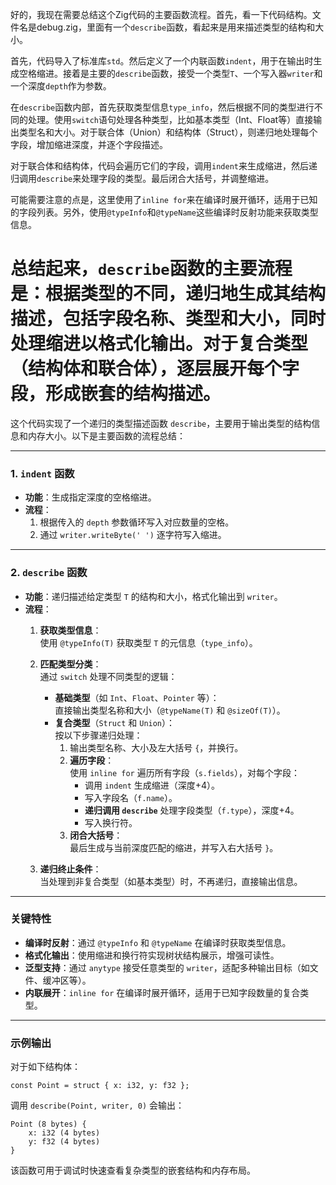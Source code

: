 好的，我现在需要总结这个Zig代码的主要函数流程。首先，看一下代码结构。文件名是debug.zig，里面有一个`describe`函数，看起来是用来描述类型的结构和大小。

首先，代码导入了标准库`std`。然后定义了一个内联函数`indent`，用于在输出时生成空格缩进。接着是主要的`describe`函数，接受一个类型`T`、一个写入器`writer`和一个深度`depth`作为参数。

在`describe`函数内部，首先获取类型信息`type_info`，然后根据不同的类型进行不同的处理。使用`switch`语句处理各种类型，比如基本类型（Int、Float等）直接输出类型名和大小。对于联合体（Union）和结构体（Struct），则递归地处理每个字段，增加缩进深度，并逐个字段描述。

对于联合体和结构体，代码会遍历它们的字段，调用`indent`来生成缩进，然后递归调用`describe`来处理字段的类型。最后闭合大括号，并调整缩进。

可能需要注意的点是，这里使用了`inline for`来在编译时展开循环，适用于已知的字段列表。另外，使用`@typeInfo`和`@typeName`这些编译时反射功能来获取类型信息。

总结起来，`describe`函数的主要流程是：根据类型的不同，递归地生成其结构描述，包括字段名称、类型和大小，同时处理缩进以格式化输出。对于复合类型（结构体和联合体），逐层展开每个字段，形成嵌套的结构描述。
================================================
这个代码实现了一个递归的类型描述函数 `describe`，主要用于输出类型的结构信息和内存大小。以下是主要函数的流程总结：

---

### **1. `indent` 函数**
- **功能**：生成指定深度的空格缩进。
- **流程**：
  1. 根据传入的 `depth` 参数循环写入对应数量的空格。
  2. 通过 `writer.writeByte(' ')` 逐字符写入缩进。

---

### **2. `describe` 函数**
- **功能**：递归描述给定类型 `T` 的结构和大小，格式化输出到 `writer`。
- **流程**：
  1. **获取类型信息**：  
     使用 `@typeInfo(T)` 获取类型 `T` 的元信息（`type_info`）。

  2. **匹配类型分类**：  
     通过 `switch` 处理不同类型的逻辑：
     - **基础类型**（如 `Int`、`Float`、`Pointer` 等）：  
       直接输出类型名称和大小（`@typeName(T)` 和 `@sizeOf(T)`）。
     - **复合类型**（`Struct` 和 `Union`）：  
       按以下步骤递归处理：
       1. 输出类型名称、大小及左大括号 `{`，并换行。
       2. **遍历字段**：  
          使用 `inline for` 遍历所有字段（`s.fields`），对每个字段：
          - 调用 `indent` 生成缩进（深度+4）。
          - 写入字段名（`f.name`）。
          - **递归调用 `describe`** 处理字段类型（`f.type`），深度+4。
          - 写入换行符。
       3. **闭合大括号**：  
          最后生成与当前深度匹配的缩进，并写入右大括号 `}`。

  3. **递归终止条件**：  
     当处理到非复合类型（如基本类型）时，不再递归，直接输出信息。

---

### **关键特性**
- **编译时反射**：通过 `@typeInfo` 和 `@typeName` 在编译时获取类型信息。
- **格式化输出**：使用缩进和换行符实现树状结构展示，增强可读性。
- **泛型支持**：通过 `anytype` 接受任意类型的 `writer`，适配多种输出目标（如文件、缓冲区等）。
- **内联展开**：`inline for` 在编译时展开循环，适用于已知字段数量的复合类型。

---

### **示例输出**
对于如下结构体：
```zig
const Point = struct { x: i32, y: f32 };
```
调用 `describe(Point, writer, 0)` 会输出：
```
Point (8 bytes) {
    x: i32 (4 bytes)
    y: f32 (4 bytes)
}
```

该函数可用于调试时快速查看复杂类型的嵌套结构和内存布局。